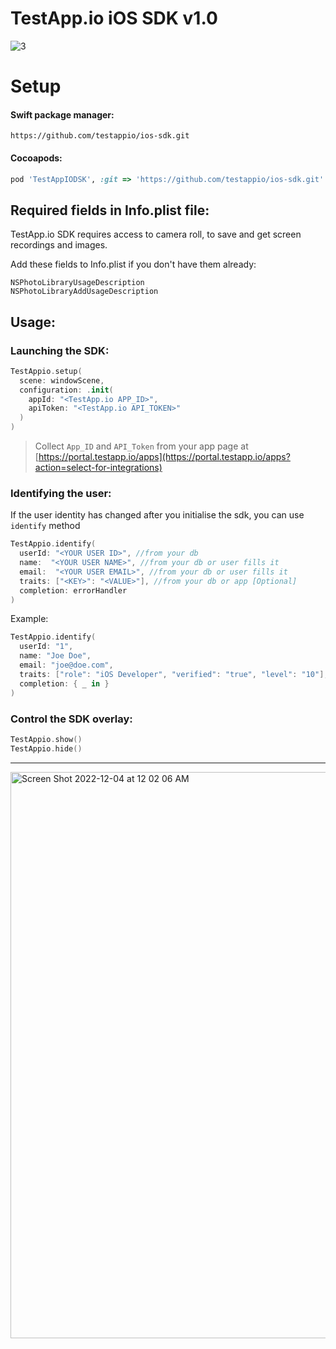 # TestApp.io iOS SDK v1.0

![3](https://user-images.githubusercontent.com/3076722/205459311-e2de5d4d-19c9-448d-b048-3da35d9431bd.png)

Setup
=====

  

#### Swift package manager:

```plain
https://github.com/testappio/ios-sdk.git
```

#### Cocoapods:

```ruby
pod 'TestAppIODSK', :git => 'https://github.com/testappio/ios-sdk.git'
```

  

Required fields in Info.plist file:
-----------------------------------

TestApp.io SDK requires access to camera roll, to save and get screen recordings and images.

Add these fields to Info.plist if you don't have them already:

```plain
NSPhotoLibraryUsageDescription
NSPhotoLibraryAddUsageDescription
```

Usage:
------

### Launching the SDK:

```swift
TestAppio.setup(
  scene: windowScene,
  configuration: .init(
    appId: "<TestApp.io APP_ID>",
    apiToken: "<TestApp.io API_TOKEN>"
  )
)
```

> Collect `App_ID` and `API_Token` from your app page at [https://portal.testapp.io/apps](https://portal.testapp.io/apps?action=select-for-integrations)
  

### Identifying the user:

If the user identity has changed after you initialise the sdk, you can use `identify` method

```swift
TestAppio.identify(
  userId: "<YOUR USER ID>", //from your db
  name:  "<YOUR USER NAME>", //from your db or user fills it
  email:  "<YOUR USER EMAIL>", //from your db or user fills it
  traits: ["<KEY>": "<VALUE>"], //from your db or app [Optional]
  completion: errorHandler
)
```

Example:
```swift
TestAppio.identify(
  userId: "1",
  name: "Joe Doe",
  email: "joe@doe.com",
  traits: ["role": "iOS Developer", "verified": "true", "level": "10"],
  completion: { _ in }
)
```

### Control the SDK overlay:

```swift
TestAppio.show()
TestAppio.hide()
```

----------
<img width="906" alt="Screen Shot 2022-12-04 at 12 02 06 AM" src="https://user-images.githubusercontent.com/3076722/205459620-2f0642a2-3167-4279-9846-779af735f427.png">


